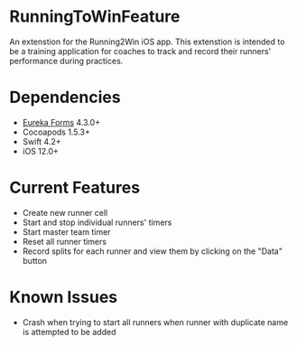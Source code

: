 # RunningToWinFeature

An extenstion for the Running2Win iOS app. This extenstion is intended to be a training application for coaches to track and record their runners' performance during practices. 

# Dependencies 
- [Eureka Forms](https://github.com/xmartlabs/Eureka) 4.3.0+
- Cocoapods 1.5.3+
- Swift 4.2+
- iOS 12.0+

# Current Features
- Create new runner cell
- Start and stop individual runners' timers
- Start master team timer
- Reset all runner timers
- Record splits for each runner and view them by clicking on the "Data" button

# Known Issues
- Crash when trying to start all runners when runner with duplicate name is attempted to be added 
